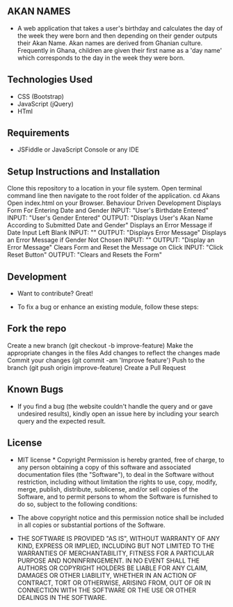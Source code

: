 ## AKAN NAMES
* A web application that takes a user's birthday and calculates the day of the week they were born and then depending on their gender outputs their Akan Name. Akan names are derived from Ghanian culture. Frequently in Ghana, children are given their first name as a 'day name' which corresponds to the day in the week they were born.

## Technologies Used
* CSS (Bootstrap)
* JavaScript (jQuery)
* HTml

## Requirements
* JSFiddle or JavaScript Console or any IDE

## Setup Instructions and Installation
Clone this repository to a location in your file system.
Open terminal command line then navigate to the root folder of the application. cd Akans
Open index.html on your Browser.
Behaviour Driven Development
Displays Form For Entering Date and Gender
INPUT: "User's Birthdate Entered"
INPUT: "User's Gender Entered"
OUTPUT: "Displays User's Akan Name According to Submitted Date and Gender"
Displays an Error Message if Date Input Left Blank
INPUT: ""
OUTPUT: "Displays Error Message"
Displays an Error Message if Gender Not Chosen
INPUT: ""
OUTPUT: "Display an Error Message"
Clears Form and Reset the Message on Click
INPUT: "Click Reset Button"
OUTPUT: "Clears and Resets the Form"
## Development
* Want to contribute? Great!

* To fix a bug or enhance an existing module, follow these steps:

## Fork the repo
Create a new branch (git checkout -b improve-feature)
Make the appropriate changes in the files
Add changes to reflect the changes made
Commit your changes (git commit -am 'Improve feature')
Push to the branch (git push origin improve-feature)
Create a Pull Request
## Known Bugs
* If you find a bug (the website couldn't handle the query and or gave undesired results), kindly open an issue here by including your search query and the expected result.

## License
* MIT license * Copyright Permission is hereby granted, free of charge, to any person obtaining a copy of this software and associated documentation files (the "Software"), to deal in the Software without restriction, including without limitation the rights to use, copy, modify, merge, publish, distribute, sublicense, and/or sell copies of the Software, and to permit persons to whom the Software is furnished to do so, subject to the following conditions:

* The above copyright notice and this permission notice shall be included in all copies or substantial portions of the Software.

* THE SOFTWARE IS PROVIDED "AS IS", WITHOUT WARRANTY OF ANY KIND, EXPRESS OR IMPLIED, INCLUDING BUT NOT LIMITED TO THE WARRANTIES OF MERCHANTABILITY, FITNESS FOR A PARTICULAR PURPOSE AND NONINFRINGEMENT. IN NO EVENT SHALL THE AUTHORS OR COPYRIGHT HOLDERS BE LIABLE FOR ANY CLAIM, DAMAGES OR OTHER LIABILITY, WHETHER IN AN ACTION OF CONTRACT, TORT OR OTHERWISE, ARISING FROM, OUT OF OR IN CONNECTION WITH THE SOFTWARE OR THE USE OR OTHER DEALINGS IN THE SOFTWARE.